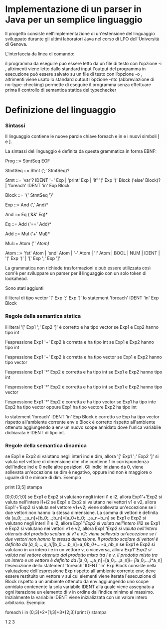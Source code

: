 # Implementazione di un parser in Java per un semplice linguaggio

Il progetto consiste nell'implementazione di un'estensione del linguaggio sviluppato durante gli ultimi laboratori Java nel corso di LPO dell'Università di Genova.

L'interfaccia da linea di comando:

il programma da eseguire può essere letto da un file di testo <filename> con l’opzione -i <filename>, altrimenti viene letto dallo standard input
l'output del programma in esecuzione può essere salvato su un file di testo <filename> con l’opzione -o <filename>, altrimenti viene usato lo standard output
l’opzione -ntc (abbreviazione di no-type-checking) permette di eseguire il programma senza effettuare prima il controllo di semantica statica del typechecker
# Definizione del linguaggio

### Sintassi

Il linguaggio contiene le nuove parole chiave foreach e in e i nuovi simboli [ e ].

La sintassi del linguaggio è definita da questa grammatica in forma EBNF:

Prog ::= StmtSeq EOF

StmtSeq ::= Stmt (';' StmtSeq)?

Stmt ::= 'var'? IDENT '=' Exp | 'print' Exp |  'if' '(' Exp ')' Block ('else' Block)? | 'foreach' IDENT 'in' Exp Block

Block ::= '{' StmtSeq '}'

Exp ::= And (',' And)* 

And ::= Eq ('&&' Eq)* 

Eq ::= Add ('==' Add)*

Add ::= Mul ('+' Mul)*

Mul::= Atom ('*' Atom)*

Atom ::= 'fst' Atom | 'snd' Atom | '-' Atom | '!' Atom | BOOL | NUM | IDENT | '(' Exp ')' | '[' Exp ';' Exp ']' 

La grammatica non richiede trasformazioni e può essere utilizzata così com'è per sviluppare un parser per il linguaggio con un solo token di lookahead.

Sono stati aggiunti

il literal di tipo vector  '[' Exp ';' Exp ']'
lo statement 'foreach' IDENT 'in' Exp Block

### Regole della semantica statica

il literal '[' Exp1 ';' Exp2 ']' è corretto e ha tipo vector se Exp1 e Exp2 hanno tipo int

l'espressione Exp1 '+' Exp2 è corretta e ha tipo int se Exp1 e Exp2 hanno tipo int

l'espressione Exp1 '+' Exp2 è corretta e ha tipo vector se Exp1 e Exp2 hanno tipo vector

l'espressione Exp1 '*' Exp2 è corretta e ha tipo int se Exp1 e Exp2 hanno tipo int

l'espressione Exp1 '*' Exp2 è corretta e ha tipo int se Exp1 e Exp2 hanno tipo vector

l'espressione Exp1 '*' Exp2 è corretta e ha tipo vector se Exp1 ha tipo inte Exp2 ha tipo vector oppure Exp1 ha tipo vectore Exp2 ha tipo int

lo statement 'foreach' IDENT 'in' Exp Block è corretto se Exp ha tipo vector rispetto all'ambiente corrente env e Block è corretto rispetto all'ambiente ottenuto aggiungendo a env un nuovo scope annidato dove l'unica variabile dichiarata è IDENT di tipo int.

### Regole della semantica dinamica

se Exp1 e Exp2 si valutano negli interi ind e dim, allora '[' Exp1 ';' Exp2 ']' si valuta nel vettore di dimensione dim che contiene 1 in corrispondenza dell'indice ind e 0 nelle altre posizioni. Gli indici iniziano da 0, viene sollevata un'eccezione se dim è negativo, oppure ind non è maggiore o uguale di 0 e minore di dim.
Esempio

print [3;5]
stampa

[0;0;0;1;0]
se Exp1 e Exp2 si valutano negli interi i1 e i2, allora Exp1'+'Exp2 si valuta nell'intero i1+i2
se Exp1 e Exp2 si valutano nei vettori v1 e v2, allora Exp1'+'Exp2 si valuta nel vettore v1+v2; viene sollevata un'eccezione se i due vettori non hanno la stessa dimensione. La somma di vettori è definita da
[a_0;...;a_n]+[b_0;...;b_n]=[a_0+b_0;...;a_n+b_n]
se Exp1 e Exp2 si valutano negli interi i1 e i2, allora Exp1'*'Exp2 si valuta nell'intero i1*i2
se Exp1 e Exp2 si valutano nei vettori v1 e v2, allora Exp1'*'Exp2 si valuta nell'intero ottenuto dal prodotto scalare di v1 e v2; viene sollevata un'eccezione se i due vettori non hanno la stessa dimensione. Il prodotto scalare di vettori è definito da
[a_0;...;a_n]*[b_0;...;b_n]=a_0*b_0+...+a_n*b_n
se Exp1 e Exp2 si valutano in un intero i e in un vettore v, o viceversa, allora Exp1'*'Exp2 si valuta nel vettore ottenuto dal prodotto misto tra i e v. Il prodotto misto tra un intero e un vettore è definito da
i*[a_0;...;a_n]=[a_0;...;a_n]*i= [i*a_0;...;i*a_n]
l'esecuzione dello statement 'foreach' IDENT 'in' Exp Block consiste nella valutazione dell'espressione Exp rispetto all'ambiente corrente env; deve essere restituito un vettore v sui cui elementi viene iterata l'esecuzione di Block rispetto a un ambiente ottenuto da env aggiungendo uno scope annidato contenente la sola variabile IDENT alla quale viene assegnato a ogni iterazione un elemento di v in ordine dall'indice minimo al massimo. Inizialmente la variabile  IDENT viene inizializzata con un valore intero arbitrario.
Esempio:

foreach i in [0;3]+2*[1;3]+3*[2;3]{print i}
stampa

1
2
3
